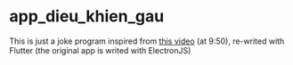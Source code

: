 # app_dieu_khien_gau
 This is just a joke program inspired from [this video](https://www.youtube.com/watch?v=G-lHnlc5UIs&t=9m50s) (at 9:50), re-writed with Flutter (the original app is writed with ElectronJS)
